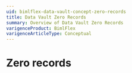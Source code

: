 ```yaml
---
uid: bimlflex-data-vault-concept-zero-records
title: Data Vault Zero Records
summary: Overview of Data Vault Zero Records
varigenceProduct: BimlFlex
varigenceArticleType: Conceptual
---
```

# Zero records

